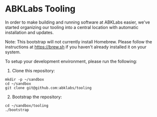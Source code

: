 ABKLabs Tooling
===============

In order to make building and running software at ABKLabs easier,
we've started organizing our tooling into a central location with
automatic installation and updates.

Note: This bootstrap will not currently install Homebrew.  Please
follow the instructions at https://brew.sh if you haven't already
installed it on your system.

To setup your development environment, please run the following:

1. Clone this repository:

```
mkdir -p ~/sandbox
cd ~/sandbox
git clone git@github.com:abklabs/tooling
```

2. Bootstrap the repository:

```
cd ~/sandbox/tooling
./bootstrap
```


